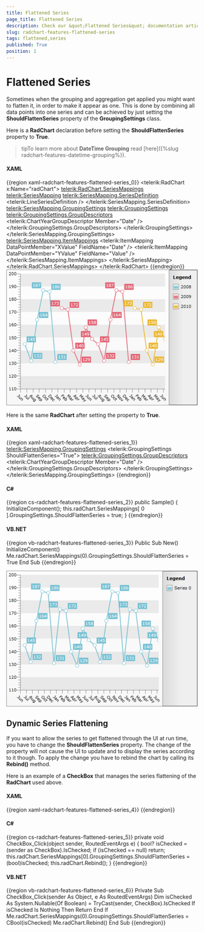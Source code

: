 ```yaml
---
title: Flattened Series
page_title: Flattened Series
description: Check our &quot;Flattened Series&quot; documentation article for the RadChart WPF control.
slug: radchart-features-flattened-series
tags: flattened,series
published: True
position: 1
---
```


# Flattened Series



Sometimes when the grouping and aggregation get applied you might want to flatten it, in order to make it appear as one. This is done by combining all data points into one series and can be achieved by just setting the __ShouldFlattenSeries__ property of the __GroupingSettings__ class.

Here is a __RadChart__ declaration before setting the __ShouldFlattenSeries__ property to __True__.

>tipTo learn more about __DateTime Grouping__ read [here]({%slug radchart-features-datetime-grouping%}).

#### __XAML__

{{region xaml-radchart-features-flattened-series_0}}
	<telerik:RadChart x:Name="radChart">
	    <telerik:RadChart.SeriesMappings>
	        <telerik:SeriesMapping>
	            <telerik:SeriesMapping.SeriesDefinition>
	                <telerik:LineSeriesDefinition />
	            </telerik:SeriesMapping.SeriesDefinition>
	            <telerik:SeriesMapping.GroupingSettings>
	                <telerik:GroupingSettings>
	                    <telerik:GroupingSettings.GroupDescriptors>
	                        <telerik:ChartYearGroupDescriptor Member="Date" />
	                    </telerik:GroupingSettings.GroupDescriptors>
	                </telerik:GroupingSettings>
	            </telerik:SeriesMapping.GroupingSettings>
	            <telerik:SeriesMapping.ItemMappings>
	                <telerik:ItemMapping DataPointMember="XValue" FieldName="Date" />
	                <telerik:ItemMapping DataPointMember="YValue" FieldName="Value" />
	            </telerik:SeriesMapping.ItemMappings>
	        </telerik:SeriesMapping>
	    </telerik:RadChart.SeriesMappings>
	</telerik:RadChart>
{{endregion}}
![](images/RadChart_Features_FlattenedSeries_01.png)

Here is the same __RadChart__ after setting the property to __True__.

#### __XAML__

{{region xaml-radchart-features-flattened-series_1}}
	<telerik:SeriesMapping.GroupingSettings>
	    <telerik:GroupingSettings ShouldFlattenSeries="True">
	        <telerik:GroupingSettings.GroupDescriptors>
	            <telerik:ChartYearGroupDescriptor Member="Date" />
	        </telerik:GroupingSettings.GroupDescriptors>
	    </telerik:GroupingSettings>
	</telerik:SeriesMapping.GroupingSettings>
{{endregion}}



#### __C#__

{{region cs-radchart-features-flattened-series_2}}
	public Sample()
	{
	    InitializeComponent();
	    this.radChart.SeriesMappings[ 0 ].GroupingSettings.ShouldFlattenSeries = true;
	}
{{endregion}}



#### __VB.NET__

{{region vb-radchart-features-flattened-series_3}}
	Public Sub New()
	    InitializeComponent()
	    Me.radChart.SeriesMappings(0).GroupingSettings.ShouldFlattenSeries = True
	End Sub
{{endregion}}

![](images/RadChart_Features_FlattenedSeries_02.png)

## Dynamic Series Flattening

If you want to allow the series to get flattened through the UI at run time, you have to change the __ShouldFlattenSeries__ property. The change of the property will not cause the UI to update and to display the series according to it though. To apply the change you have to rebind the chart by calling its __Rebind()__ method.

Here is an example of a __CheckBox__ that manages the series flattening of the __RadChart__ used above.

#### __XAML__

{{region xaml-radchart-features-flattened-series_4}}
	<CheckBox Click="CheckBox_Click" Content="Flatten" />
{{endregion}}



#### __C#__

{{region cs-radchart-features-flattened-series_5}}
	private void CheckBox_Click(object sender, RoutedEventArgs e)
	{
	    bool? isChecked = (sender as CheckBox).IsChecked;
	    if (isChecked == null)
	        return;
	    this.radChart.SeriesMappings[0].GroupingSettings.ShouldFlattenSeries = (bool)isChecked;
	    this.radChart.Rebind();
	}
{{endregion}}



#### __VB.NET__

{{region vb-radchart-features-flattened-series_6}}
	Private Sub CheckBox_Click(sender As Object, e As RoutedEventArgs)
	    Dim isChecked As System.Nullable(Of Boolean) = TryCast(sender, CheckBox).IsChecked
	    If isChecked Is Nothing Then
	        Return
	    End If
	    Me.radChart.SeriesMappings(0).GroupingSettings.ShouldFlattenSeries = CBool(isChecked)
	    Me.radChart.Rebind()
	End Sub
{{endregion}}


